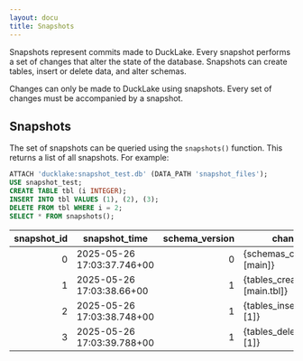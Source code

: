 ```yaml
---
layout: docu
title: Snapshots
---
```


Snapshots represent commits made to DuckLake.
Every snapshot performs a set of changes that alter the state of the database.
Snapshots can create tables, insert or delete data, and alter schemas.

Changes can only be made to DuckLake using snapshots.
Every set of changes must be accompanied by a snapshot.

## Snapshots

The set of snapshots can be queried using the `snapshots()` function.
This returns a list of all snapshots. For example:

```sql
ATTACH 'ducklake:snapshot_test.db' (DATA_PATH 'snapshot_files');
USE snapshot_test;
CREATE TABLE tbl (i INTEGER);
INSERT INTO tbl VALUES (1), (2), (3);
DELETE FROM tbl WHERE i = 2;
SELECT * FROM snapshots();
```

| snapshot_id |       snapshot_time        | schema_version |           changes           |
|------------:|----------------------------|---------------:|-----------------------------|
| 0           | 2025-05-26 17:03:37.746+00 | 0              | {schemas_created=[main]}    |
| 1           | 2025-05-26 17:03:38.66+00  | 1              | {tables_created=[main.tbl]} |
| 2           | 2025-05-26 17:03:38.748+00 | 1              | {tables_inserted_into=[1]}  |
| 3           | 2025-05-26 17:03:39.788+00 | 1              | {tables_deleted_from=[1]}   |
